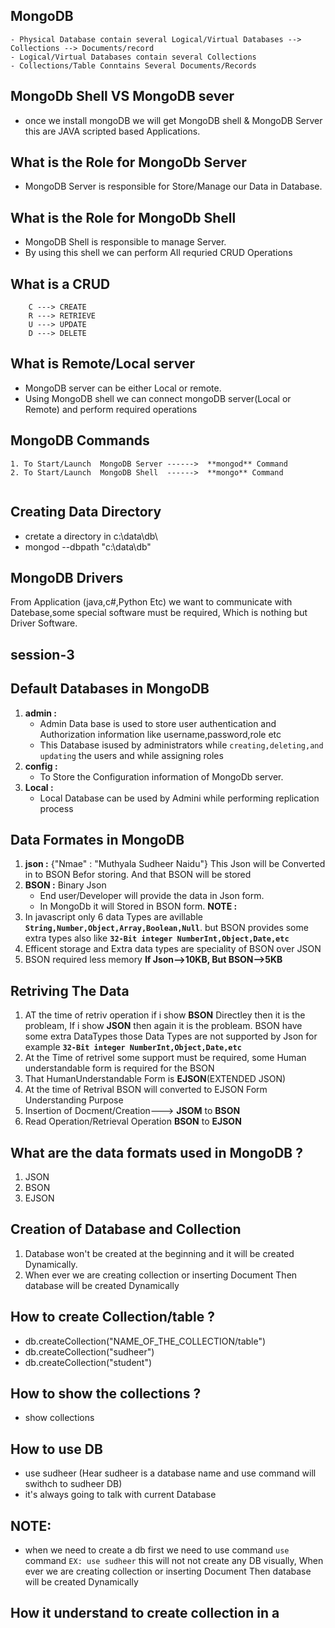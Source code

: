 ## MongoDB

```t
- Physical Database contain several Logical/Virtual Databases --> Collections --> Documents/record 
- Logical/Virtual Databases contain several Collections
- Collections/Table Conntains Several Documents/Records
```
## MongoDb Shell VS MongoDB sever
- once we install mongoDB we will get  MongoDB shell & MongoDB Server this are JAVA scripted based Applications.

## What is the Role for MongoDb Server
- MongoDB Server is responsible for Store/Manage our Data in Database.

## What is the Role for MongoDb Shell
- MongoDB Shell is responsible to manage Server. 
- By using  this shell  we can perform All requried CRUD Operations 
## What is a CRUD
```t
    C ---> CREATE
    R ---> RETRIEVE
    U ---> UPDATE
    D ---> DELETE
```
## What is Remote/Local server
- MongoDB server can be either Local or remote.
- Using MongoDB shell we can connect mongoDB server(Local or Remote) and perform required operations 

## MongoDB Commands
```t
1. To Start/Launch  MongoDB Server ------>  **mongod** Command
2. To Start/Launch  MongoDB Shell  ------>  **mongo** Command


```
## Creating Data Directory
- cretate a directory in c:\\data\\db\\
- mongod --dbpath "c:\data\db"
## MongoDB Drivers
From Application (java,c#,Python Etc) we want to communicate with Datebase,some special software must be required, Which is nothing but Driver Software.

## session-3

## Default Databases in MongoDB
1. **admin :**  
   - Admin Data base is used to store user authentication and Authorization information like username,password,role etc
   - This Database isused by administrators while `creating,deleting,and updating` the users and while assigning roles
2. **config :** 
   - To Store the Configuration information of MongoDb server.
3. **Local :** 
   - Local Database can be used by Admini while performing replication process

## Data Formates in MongoDB

1. **json :** {"Nmae" : "Muthyala Sudheer Naidu"} This Json will be Converted in to BSON Befor storing. And that BSON will be stored
2. **BSON :** Binary Json 
    - End user/Developer will provide the data in Json form.
    - In MongoDb it will Stored in BSON form. 
**NOTE :** 
1. In javascript only 6 data Types are avillable **`String,Number,Object,Array,Boolean,Null`**. but BSON provides some extra types also like **`32-Bit integer NumberInt,Object,Date,etc`**
2.  Efficent storage and Extra data types are  speciality of BSON over JSON
3. BSON required less memory **If Json-->10KB, But BSON-->5KB**
## Retriving The Data
1. AT the time of retriv operation if i show **BSON** Directley then it is the probleam, If i show **JSON** then again it is the probleam. BSON have some extra DataTypes those Data Types are not supported by Json for example **`32-Bit integer NumberInt,Object,Date,etc`**
2. At the Time of retrivel some support must be required, some Human understandable form is required for the BSON
3. That HumanUnderstandable Form is **EJSON**(EXTENDED JSON)
4. At the time of Retrival BSON will converted to EJSON Form Understanding Purpose
5. Insertion of Docment/Creation---> **JSOM** to **BSON**
6. Read Operation/Retrieval Operation **BSON** to **EJSON**

## What are the data formats used in MongoDB ?
1. JSON
2. BSON
3. EJSON

## Creation of Database and Collection
1. Database won't be created at the beginning and it will be created Dynamically.
2. When ever we are creating collection or inserting Document Then database will be created Dynamically

## How to create Collection/table ?
- db.createCollection("NAME_OF_THE_COLLECTION/table")
- db.createCollection("sudheer")
- db.createCollection("student")

## How to show the collections ?
- show collections

## How to use DB 
- use sudheer (Hear sudheer is a database name and use command will swithch to sudheer DB)
- it's always going to talk with current Database 

## NOTE: 
- when we need to create a db first we need to use command `use` command `EX: use sudheer` this will not not create any DB visually, When ever we are creating collection or inserting Document Then database will be created Dynamically
## How it understand to create collection in a 



    






